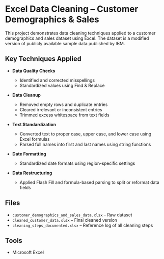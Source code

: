 # Excel Data Cleaning – Customer Demographics & Sales

This project demonstrates data cleaning techniques applied to a customer demographics and sales dataset using Excel. The dataset is a modified version of publicly available sample data published by IBM.

## Key Techniques Applied

- **Data Quality Checks**  
  - Identified and corrected misspellings  
  - Standardized values using Find & Replace  

- **Data Cleanup**  
  - Removed empty rows and duplicate entries  
  - Cleared irrelevant or inconsistent entries  
  - Trimmed excess whitespace from text fields

- **Text Standardization**  
  - Converted text to proper case, upper case, and lower case using Excel formulas  
  - Parsed full names into first and last names using string functions

- **Date Formatting**  
  - Standardized date formats using region-specific settings

- **Data Restructuring**  
  - Applied Flash Fill and formula-based parsing to split or reformat data fields

## Files

- `customer_demographics_and_sales_data.xlsx` – Raw dataset  
- `cleaned_customer_data.xlsx` – Final cleaned version  
- `cleaning_steps_documented.xlsx` – Reference log of all cleaning steps

## Tools

- Microsoft Excel
